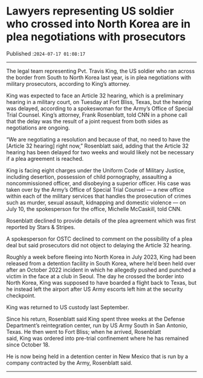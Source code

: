 # Lawyers representing US soldier who crossed into North Korea are in plea negotiations with prosecutors

Published :`2024-07-17 01:08:17`

---

The legal team representing Pvt. Travis King, the US soldier who ran across the border from South to North Korea last year, is in plea negotiations with military prosecutors, according to King’s attorney.

King was expected to face an Article 32 hearing, which is a preliminary hearing in a military court, on Tuesday at Fort Bliss, Texas, but the hearing was delayed, according to a spokeswoman for the Army’s Office of Special Trial Counsel. King’s attorney, Frank Rosenblatt, told CNN in a phone call that the delay was the result of a joint request from both sides as negotiations are ongoing.

“We are negotiating a resolution and because of that, no need to have the [Article 32 hearing] right now,” Rosenblatt said, adding that the Article 32 hearing has been delayed for two weeks and would likely not be necessary if a plea agreement is reached.

King is facing eight charges under the Uniform Code of Military Justice, including desertion, possession of child pornography, assaulting a noncommissioned officer, and disobeying a superior officer. His case was taken over by the Army’s Office of Special Trial Counsel — a new office within each of the military services that handles the prosecution of crimes such as murder, sexual assault, kidnapping and domestic violence — on July 10, the spokesperson for the office, Michelle McCaskill, told CNN.

Rosenblatt declined to provide details of the plea agreement which was first reported by Stars & Stripes.

A spokesperson for OSTC declined to comment on the possibility of a plea deal but said prosecutors did not object to delaying the Article 32 hearing.

Roughly a week before fleeing into North Korea in July 2023, King had been released from a detention facility in South Korea, where he’d been held over after an October 2022 incident in which he allegedly pushed and punched a victim in the face at a club in Seoul. The day he crossed the border into North Korea, King was supposed to have boarded a flight back to Texas, but he instead left the airport after US Army escorts left him at the security checkpoint.

King was returned to US custody last September.

Since his return, Rosenblatt said King spent three weeks at the Defense Department’s reintegration center, run by US Army South in San Antonio, Texas. He then went to Fort Bliss; when he arrived, Rosenblatt said, King was ordered into pre-trial confinement where he has remained since October 18.

He is now being held in a detention center in New Mexico that is run by a company contracted by the Army, Rosenblatt said.

---

